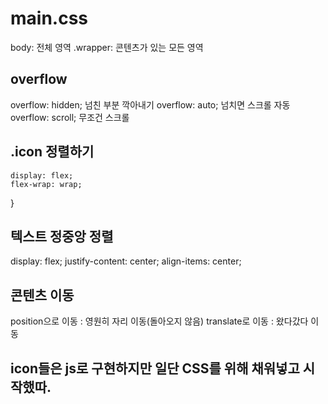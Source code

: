 # main.css

 body: 전체 영역
.wrapper: 콘텐츠가 있는 모든 영역

## overflow
overflow: hidden; 넘친 부분 깍아내기
overflow: auto; 넘치면 스크롤 자동
overflow: scroll; 무조건 스크롤

## .icon 정렬하기
    display: flex;
    flex-wrap: wrap;
}

## 텍스트 정중앙 정렬
display: flex;
justify-content: center;
align-items: center;

## 콘텐츠 이동
 position으로 이동 : 영원히 자리 이동(돌아오지 않음)
 translate로 이동 : 왔다갔다 이동

## icon들은 js로 구현하지만 일단 CSS를 위해 채워넣고 시작했따.